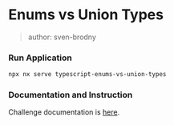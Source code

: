 # Enums vs Union Types

> author: sven-brodny

### Run Application

```bash
npx nx serve typescript-enums-vs-union-types
```

### Documentation and Instruction

Challenge documentation is [here](https://angular-challenges.vercel.app/challenges/typescript/47-enums-vs-union-types/).
